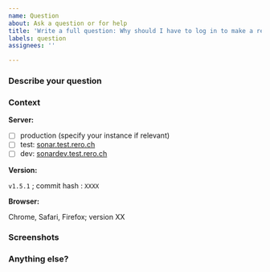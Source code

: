 ```yaml
---
name: Question
about: Ask a question or for help
title: 'Write a full question: Why should I have to log in to make a request?'
labels: question
assignees: ''

---
```


<!-- Please, fill the report as precisely as possible.
Be clear and concise. Write a full sentence in the issue title.
Thanks for your help! -->

### Describe your question
<!-- What are you trying to do? 
What surprised you in the way SONAR is functioning? -->

### Context
<!-- In which environment did the problem occur? -->

**Server:**
* [ ] production (specify your instance if relevant)
* [ ] test: [sonar.test.rero.ch](https://sonar.test.rero.ch)
* [ ] dev: [sonardev.test.rero.ch](https://sonardev.test.rero.ch/)

**Version:**
<!-- In which version of SONAR did this problem happen? -->

`v1.5.1` ; commit hash : `XXXX`

**Browser:**
<!-- If relevant -->

Chrome, Safari, Firefox; version XX

### Screenshots
<!-- If relevant, screenshots to help ilustrate the problem -->

### Anything else?
<!-- Any other useful information about the problem -->